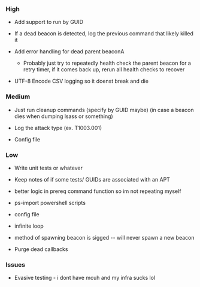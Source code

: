 ### High
- Add support to run by GUID

- If a dead beacon is detected, log the previous command that likely killed it

- Add error handling for dead parent beaconA
	- Probably just try to repeatedly health check the parent beacon for a retry timer, if it comes back up, rerun all health checks to recover

- UTF-8 Encode CSV logging so it doenst break and die

### Medium
- Just run cleanup commands (specify by GUID maybe) (in case a beacon dies when dumping lsass or something)

- Log the attack type (ex. T1003.001)

- Config file

### Low
- Write unit tests or whatever

- Keep notes of if some tests/ GUIDs are associated with an APT

- better logic in prereq command function so im not repeating myself

- ps-import powershell scripts

- config file

- infinite loop

- method of spawning beacon is sigged -- will never spawn a new beacon

- Purge dead callbacks

### Issues
- Evasive testing - i dont have mcuh and my infra sucks lol